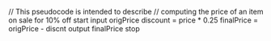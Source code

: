 // This pseudocode is intended to describe
// computing the price of an item on sale for 10% off
start
   input origPrice
   discount = price * 0.25
   finalPrice = origPrice - discnt
   output finalPrice
stop
